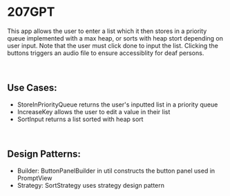 # 207GPT

This app allows the user to enter a list which it then stores in a priority queue implemented with a max heap, 
or sorts with heap stort depending on user input. Note that the user must click done to input the list. Clicking 
the buttons triggers an audio file to ensure accessiblity for deaf persons.

<br/>
<h2>Use Cases:</h2>
<ul>
  <li>StoreInPriorityQueue returns the user's inputted list in a priority queue</li>
  <li>IncreaseKey allows the user to edit a value in their list</li>
  <li>SortInput returns a list sorted with heap sort</li>
</ul>

<br />
<h2>Design Patterns:</h2>
<ul>
  <li>Builder: ButtonPanelBuilder in util constructs the button panel used in PromptView</li>
  <li>Strategy: SortStrategy uses strategy design pattern</li>
</ul>

